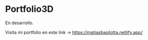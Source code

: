 # Portfolio3D
En desarrollo.

Visita mi portfolio en este link ->  https://matiasbasilotta.netlify.app/
